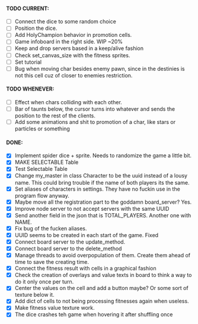 #### TODO CURRENT:
- [ ] Connect the dice to some random choice
- [ ] Position the dice.
- [ ] Add HolyChampion behavior in promotion cells.
- [ ] Game infoboard in the right side. WIP ~20%
- [ ] Keep and drop servers based in a keep/alive fashion
- [ ] Check set_canvas_size with the fitness sprites.
- [ ] Set tutorial
- [ ] Bug when moving char besides enemy pawn, since in the destinies is not this cell cuz of closer to enemies restriction. 

#### TODO WHENEVER:
- [ ] Effect when chars colliding with each other.
- [ ] Bar of taunts below, the cursor turns into whatever and sends the position to the rest of the clients.
- [ ] Add some animations and shit to promotion of a char, like stars or particles or something

#### DONE:
- [X] Implement spider dice + sprite. Needs to randomize the game a little bit.
- [X] MAKE SELECTABLE Table
- [X] Test Selectable Table
- [X] Change my_master in class Character to be the uuid instead of a lousy name. This could bring trouble if the name of both players its the same.
- [X] Set aliases of characters in settings. They have no fuckin use in the program flow anyway.
- [X] Maybe move all the registration part to the goddamn board_server? Yes.
- [X] Improve node server to not accept servers with the same UUID
- [X] Send another field in the json that is TOTAL_PLAYERS. Another one with NAME.
- [X] Fix bug of the fucken aliases.
- [X] UUID seems to be created in each start of the game. Fixed
- [X] Connect board server to the update_method.
- [X] Connect board server to the delete_method
- [X] Manage threads to avoid overpopulation of them. Create them ahead of time to save the creating time.
- [X] Connect the fitness result with cells in a graphical fashion
- [X] Check the creation of overlays and value texts in board to think a way to do it only once per turn.
- [X] Center the values on the cell and add a button maybe? Or some sort of texture below it.
- [X] Add dict of cells to not being processing fitnesses again when useless.
- [X] Make fitness value texture work.
- [X] The dice crashes teh game when hovering it after shuffling once